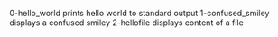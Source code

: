 0-hello_world prints hello world to standard output
1-confused_smiley displays a confused smiley
2-hellofile displays content of a file

